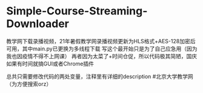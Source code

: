 # Simple-Course-Streaming-Downloader
教学网下载录播视频，21年暑假教学网录播视频更新为HLS格式+AES-128加密后可用，其中main.py已更换为多线程下载
写这个最开始只是为了自己应急用（因为我也因疫情不得不上网课）
再者因为太菜了+时间仓促，所以代码极其简陋，国庆如果有时间就搞GUI或者Chrome插件

总共只需要修改代码的两处变量，注释里有详细的description
#北京大学教学网（为方便搜索orz）
